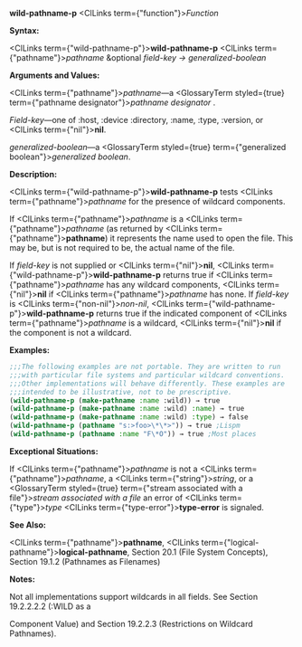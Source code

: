 **wild-pathname-p** <ClLinks  term={"function"}><i>Function</i></ClLinks> 



**Syntax:** 



<ClLinks  term={"wild-pathname-p"}><b>wild-pathname-p</b></ClLinks> <ClLinks  term={"pathname"}><i>pathname</i></ClLinks> &amp;optional *field-key → generalized-boolean* 



**Arguments and Values:** 



<ClLinks  term={"pathname"}><i>pathname</i></ClLinks>—a <GlossaryTerm styled={true} term={"pathname designator"}><i>pathname designator</i></GlossaryTerm> . 



*Field-key*—one of :host, :device :directory, :name, :type, :version, or <ClLinks  term={"nil"}><b>nil</b></ClLinks>. 



*generalized-boolean*—a <GlossaryTerm styled={true} term={"generalized boolean"}><i>generalized boolean</i></GlossaryTerm>. 



**Description:** 



<ClLinks  term={"wild-pathname-p"}><b>wild-pathname-p</b></ClLinks> tests <ClLinks  term={"pathname"}><i>pathname</i></ClLinks> for the presence of wildcard components. 



If <ClLinks  term={"pathname"}><i>pathname</i></ClLinks> is a <ClLinks  term={"pathname"}><i>pathname</i></ClLinks> (as returned by <ClLinks  term={"pathname"}><b>pathname</b></ClLinks>) it represents the name used to open the file. This may be, but is not required to be, the actual name of the file. 



If *field-key* is not supplied or <ClLinks  term={"nil"}><b>nil</b></ClLinks>, <ClLinks  term={"wild-pathname-p"}><b>wild-pathname-p</b></ClLinks> returns true if <ClLinks  term={"pathname"}><i>pathname</i></ClLinks> has any wildcard components, <ClLinks  term={"nil"}><b>nil</b></ClLinks> if <ClLinks  term={"pathname"}><i>pathname</i></ClLinks> has none. If *field-key* is <ClLinks  term={"non-nil"}><i>non-nil</i></ClLinks>, <ClLinks  term={"wild-pathname-p"}><b>wild-pathname-p</b></ClLinks> returns true if the indicated component of <ClLinks  term={"pathname"}><i>pathname</i></ClLinks> is a wildcard, <ClLinks  term={"nil"}><b>nil</b></ClLinks> if the component is not a wildcard. 



**Examples:**
```lisp
;;;The following examples are not portable. They are written to run 
;;;with particular file systems and particular wildcard conventions. 
;;;Other implementations will behave differently. These examples are 
;;;intended to be illustrative, not to be prescriptive. 
(wild-pathname-p (make-pathname :name :wild)) → true 
(wild-pathname-p (make-pathname :name :wild) :name) → true 
(wild-pathname-p (make-pathname :name :wild) :type) → false 
(wild-pathname-p (pathname "s:>foo>\*\*>")) → true ;Lispm 
(wild-pathname-p (pathname :name "F\*O")) → true ;Most places 
```
**Exceptional Situations:** 



If <ClLinks  term={"pathname"}><i>pathname</i></ClLinks> is not a <ClLinks  term={"pathname"}><i>pathname</i></ClLinks>, a <ClLinks  term={"string"}><i>string</i></ClLinks>, or a <GlossaryTerm styled={true} term={"stream associated with a file"}><i>stream associated with a file</i></GlossaryTerm> an error of <ClLinks  term={"type"}><i>type</i></ClLinks> <ClLinks  term={"type-error"}><b>type-error</b></ClLinks> is signaled. 



**See Also:** 



<ClLinks  term={"pathname"}><b>pathname</b></ClLinks>, <ClLinks  term={"logical-pathname"}><b>logical-pathname</b></ClLinks>, Section 20.1 (File System Concepts), Section 19.1.2 (Pathnames as Filenames) 



**Notes:** 



Not all implementations support wildcards in all fields. See Section 19.2.2.2.2 (:WILD as a 



 



 



Component Value) and Section 19.2.2.3 (Restrictions on Wildcard Pathnames). 



